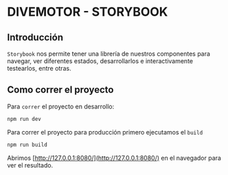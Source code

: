 # DIVEMOTOR - STORYBOOK

## Introducción

`Storybook` nos permite tener una librería de nuestros componentes para navegar, ver diferentes estados, desarrollarlos e interactivamente testearlos, entre otras.

## Como correr el proyecto

Para `correr` el proyecto en desarrollo:

```bash
npm run dev
```

Para correr el proyecto para producción primero ejecutamos el `build`

```bash
npm run build
```

Abrimos [http://127.0.0.1:8080/](http://127.0.0.1:8080/) en el navegador para ver el resultado.
